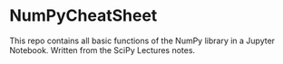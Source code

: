 # NumPyCheatSheet
This repo contains all basic functions of the NumPy library in a Jupyter Notebook. 
Written from the SciPy Lectures notes.